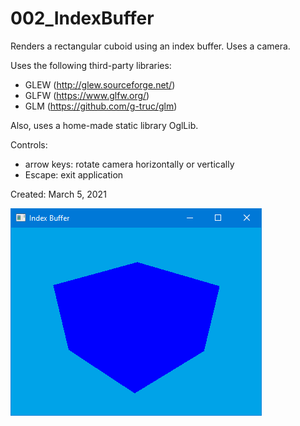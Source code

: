 # 002_IndexBuffer
Renders a rectangular cuboid using an index buffer. Uses a camera.

Uses the following third-party libraries:
- GLEW (http://glew.sourceforge.net/)
- GLFW (https://www.glfw.org/)
- GLM (https://github.com/g-truc/glm)

Also, uses a home-made static library OglLib.

Controls:
- arrow keys: rotate camera horizontally or vertically
- Escape: exit application

Created: March 5, 2021

![screenshot](/002_IndexBuffer/screenshots/screenshot.png)
